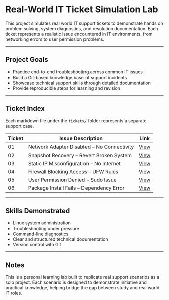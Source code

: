 # Real-World IT Ticket Simulation Lab

This project simulates real world IT support tickets to demonstrate hands on problem solving, system diagnostics, and resolution documentation. Each ticket represents a realistic issue encountered in IT environments, from networking errors to user permission problems.

---

## Project Goals

- Practice end-to-end troubleshooting across common IT issues  
- Build a Git-based knowledge base of support incidents  
- Showcase technical support skills through detailed documentation  
- Provide reproducible steps for learning and revision  

---

## Ticket Index

Each markdown file under the `tickets/` folder represents a separate support case.

| Ticket | Issue Description                         | Link |
|--------|--------------------------------------------|------|
| 01     | Network Adapter Disabled – No Connectivity | [View](tickets/01-network-adapter-failure.md) |
| 02     | Snapshot Recovery – Revert Broken System   | [View](tickets/02-snapshot-recovery.md) |
| 03     | Static IP Misconfiguration – No Internet   | [View](tickets/03-static-ip-misconfig.md) |
| 04     | Firewall Blocking Access – UFW Rules       | [View](tickets/04-firewall-blocking.md) |
| 05     | User Permission Denied – Sudo Issue        | [View](tickets/05-user-permission-error.md) |
| 06     | Package Install Fails – Dependency Error   | [View](tickets/06-package-install-fail.md) |

---

## Skills Demonstrated

- Linux system administration  
- Troubleshooting under pressure  
- Command-line diagnostics  
- Clear and structured technical documentation  
- Version control with Git  

---

## Notes

This is a personal learning lab built to replicate real support scenarios as a solo project. Each scenario is designed to demonstrate initiative and practical knowledge, helping bridge the gap between study and real world IT roles.
